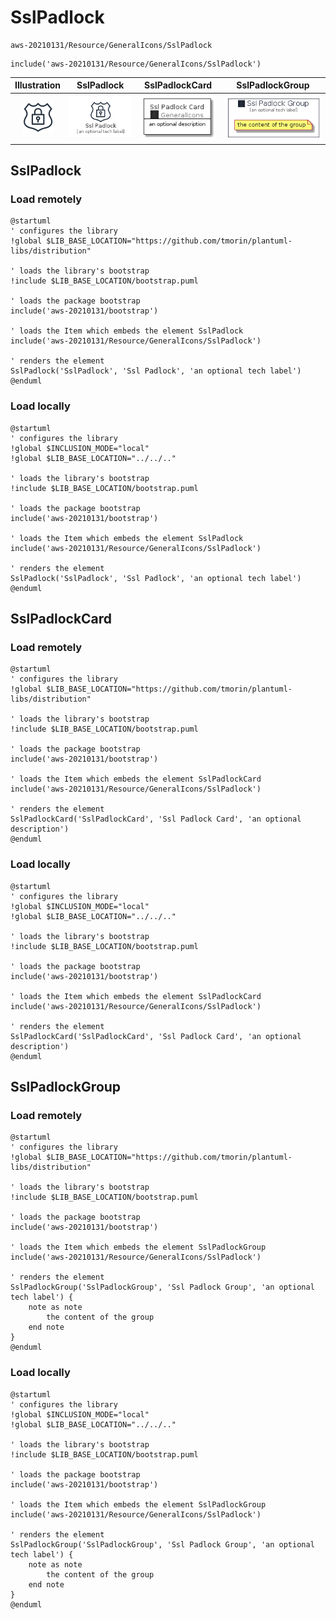 # SslPadlock


```text
aws-20210131/Resource/GeneralIcons/SslPadlock
```

```text
include('aws-20210131/Resource/GeneralIcons/SslPadlock')
```



| Illustration | SslPadlock | SslPadlockCard | SslPadlockGroup |
| :---: | :---: | :---: | :---: |
| ![illustration for Illustration](../../../aws-20210131/Resource/GeneralIcons/SslPadlock.png) | ![illustration for SslPadlock](../../../aws-20210131/Resource/GeneralIcons/SslPadlock.Local.png) | ![illustration for SslPadlockCard](../../../aws-20210131/Resource/GeneralIcons/SslPadlockCard.Local.png) | ![illustration for SslPadlockGroup](../../../aws-20210131/Resource/GeneralIcons/SslPadlockGroup.Local.png) |




## SslPadlock

### Load remotely
```plantuml
@startuml
' configures the library
!global $LIB_BASE_LOCATION="https://github.com/tmorin/plantuml-libs/distribution"

' loads the library's bootstrap
!include $LIB_BASE_LOCATION/bootstrap.puml

' loads the package bootstrap
include('aws-20210131/bootstrap')

' loads the Item which embeds the element SslPadlock
include('aws-20210131/Resource/GeneralIcons/SslPadlock')

' renders the element
SslPadlock('SslPadlock', 'Ssl Padlock', 'an optional tech label')
@enduml
```

### Load locally
```plantuml
@startuml
' configures the library
!global $INCLUSION_MODE="local"
!global $LIB_BASE_LOCATION="../../.."

' loads the library's bootstrap
!include $LIB_BASE_LOCATION/bootstrap.puml

' loads the package bootstrap
include('aws-20210131/bootstrap')

' loads the Item which embeds the element SslPadlock
include('aws-20210131/Resource/GeneralIcons/SslPadlock')

' renders the element
SslPadlock('SslPadlock', 'Ssl Padlock', 'an optional tech label')
@enduml
```

## SslPadlockCard

### Load remotely
```plantuml
@startuml
' configures the library
!global $LIB_BASE_LOCATION="https://github.com/tmorin/plantuml-libs/distribution"

' loads the library's bootstrap
!include $LIB_BASE_LOCATION/bootstrap.puml

' loads the package bootstrap
include('aws-20210131/bootstrap')

' loads the Item which embeds the element SslPadlockCard
include('aws-20210131/Resource/GeneralIcons/SslPadlock')

' renders the element
SslPadlockCard('SslPadlockCard', 'Ssl Padlock Card', 'an optional description')
@enduml
```

### Load locally
```plantuml
@startuml
' configures the library
!global $INCLUSION_MODE="local"
!global $LIB_BASE_LOCATION="../../.."

' loads the library's bootstrap
!include $LIB_BASE_LOCATION/bootstrap.puml

' loads the package bootstrap
include('aws-20210131/bootstrap')

' loads the Item which embeds the element SslPadlockCard
include('aws-20210131/Resource/GeneralIcons/SslPadlock')

' renders the element
SslPadlockCard('SslPadlockCard', 'Ssl Padlock Card', 'an optional description')
@enduml
```

## SslPadlockGroup

### Load remotely
```plantuml
@startuml
' configures the library
!global $LIB_BASE_LOCATION="https://github.com/tmorin/plantuml-libs/distribution"

' loads the library's bootstrap
!include $LIB_BASE_LOCATION/bootstrap.puml

' loads the package bootstrap
include('aws-20210131/bootstrap')

' loads the Item which embeds the element SslPadlockGroup
include('aws-20210131/Resource/GeneralIcons/SslPadlock')

' renders the element
SslPadlockGroup('SslPadlockGroup', 'Ssl Padlock Group', 'an optional tech label') {
    note as note
        the content of the group
    end note
}
@enduml
```

### Load locally
```plantuml
@startuml
' configures the library
!global $INCLUSION_MODE="local"
!global $LIB_BASE_LOCATION="../../.."

' loads the library's bootstrap
!include $LIB_BASE_LOCATION/bootstrap.puml

' loads the package bootstrap
include('aws-20210131/bootstrap')

' loads the Item which embeds the element SslPadlockGroup
include('aws-20210131/Resource/GeneralIcons/SslPadlock')

' renders the element
SslPadlockGroup('SslPadlockGroup', 'Ssl Padlock Group', 'an optional tech label') {
    note as note
        the content of the group
    end note
}
@enduml
```

